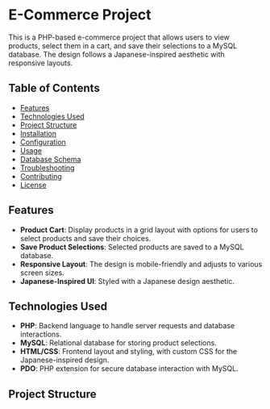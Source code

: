 # E-Commerce Project

This is a PHP-based e-commerce project that allows users to view products, select them in a cart, and save their selections to a MySQL database. The design follows a Japanese-inspired aesthetic with responsive layouts.

## Table of Contents

- [Features](#features)
- [Technologies Used](#technologies-used)
- [Project Structure](#project-structure)
- [Installation](#installation)
- [Configuration](#configuration)
- [Usage](#usage)
- [Database Schema](#database-schema)
- [Troubleshooting](#troubleshooting)
- [Contributing](#contributing)
- [License](#license)

## Features

- **Product Cart**: Display products in a grid layout with options for users to select products and save their choices.
- **Save Product Selections**: Selected products are saved to a MySQL database.
- **Responsive Layout**: The design is mobile-friendly and adjusts to various screen sizes.
- **Japanese-Inspired UI**: Styled with a Japanese design aesthetic.

## Technologies Used

- **PHP**: Backend language to handle server requests and database interactions.
- **MySQL**: Relational database for storing product selections.
- **HTML/CSS**: Frontend layout and styling, with custom CSS for the Japanese-inspired design.
- **PDO**: PHP extension for secure database interaction with MySQL.

## Project Structure

